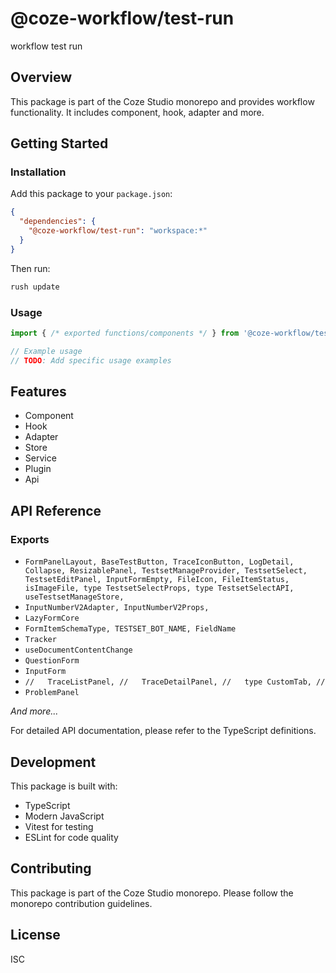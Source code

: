 # @coze-workflow/test-run

workflow test run

## Overview

This package is part of the Coze Studio monorepo and provides workflow functionality. It includes component, hook, adapter and more.

## Getting Started

### Installation

Add this package to your `package.json`:

```json
{
  "dependencies": {
    "@coze-workflow/test-run": "workspace:*"
  }
}
```

Then run:

```bash
rush update
```

### Usage

```typescript
import { /* exported functions/components */ } from '@coze-workflow/test-run';

// Example usage
// TODO: Add specific usage examples
```

## Features

- Component
- Hook
- Adapter
- Store
- Service
- Plugin
- Api

## API Reference

### Exports

- `FormPanelLayout,
  BaseTestButton,
  TraceIconButton,
  LogDetail,
  Collapse,
  ResizablePanel,
  TestsetManageProvider,
  TestsetSelect,
  TestsetEditPanel,
  InputFormEmpty,
  FileIcon,
  FileItemStatus,
  isImageFile,
  type TestsetSelectProps,
  type TestsetSelectAPI,
  useTestsetManageStore,`
- `InputNumberV2Adapter,
  InputNumberV2Props,`
- `LazyFormCore`
- `FormItemSchemaType, TESTSET_BOT_NAME, FieldName`
- `Tracker`
- `useDocumentContentChange`
- `QuestionForm`
- `InputForm`
- `//   TraceListPanel,
//   TraceDetailPanel,
//   type CustomTab,
//`
- `ProblemPanel`

*And more...*

For detailed API documentation, please refer to the TypeScript definitions.

## Development

This package is built with:

- TypeScript
- Modern JavaScript
- Vitest for testing
- ESLint for code quality

## Contributing

This package is part of the Coze Studio monorepo. Please follow the monorepo contribution guidelines.

## License

ISC
